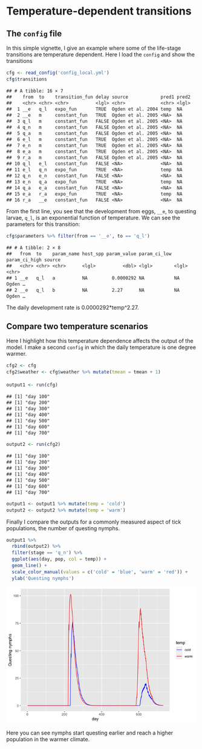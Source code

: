 Temperature-dependent transitions
================

## The `config` file

In this simple vignette, I give an example where some of the life-stage
transitions are temperature dependent. Here I load the `config` and show
the transitions

``` r
cfg <- read_config('config_local.yml')
cfg$transitions
```

    ## # A tibble: 16 × 7
    ##    from  to    transition_fun delay source            pred1 pred2
    ##    <chr> <chr> <chr>          <lgl> <chr>             <chr> <lgl>
    ##  1 __e   q_l   expo_fun       TRUE  Ogden et al. 2004 temp  NA   
    ##  2 __e   m     constant_fun   TRUE  Ogden et al. 2005 <NA>  NA   
    ##  3 q_l   m     constant_fun   FALSE Ogden et al. 2005 <NA>  NA   
    ##  4 q_n   m     constant_fun   FALSE Ogden et al. 2005 <NA>  NA   
    ##  5 q_a   m     constant_fun   FALSE Ogden et al. 2005 <NA>  NA   
    ##  6 e_l   m     constant_fun   TRUE  Ogden et al. 2005 <NA>  NA   
    ##  7 e_n   m     constant_fun   TRUE  Ogden et al. 2005 <NA>  NA   
    ##  8 e_a   m     constant_fun   TRUE  Ogden et al. 2005 <NA>  NA   
    ##  9 r_a   m     constant_fun   FALSE Ogden et al. 2005 <NA>  NA   
    ## 10 q_l   e_l   constant_fun   FALSE <NA>              <NA>  NA   
    ## 11 e_l   q_n   expo_fun       TRUE  <NA>              temp  NA   
    ## 12 q_n   e_n   constant_fun   FALSE <NA>              <NA>  NA   
    ## 13 e_n   q_a   expo_fun       TRUE  <NA>              temp  NA   
    ## 14 q_a   e_a   constant_fun   FALSE <NA>              <NA>  NA   
    ## 15 e_a   r_a   expo_fun       TRUE  <NA>              temp  NA   
    ## 16 r_a   __e   constant_fun   FALSE <NA>              <NA>  NA

From the first line, you see that the development from eggs, `__e`, to
questing larvae, `q_l`, is an exponential function of temperature. We
can see the parameters for this transition:

``` r
cfg$parameters %>% filter(from == '__e', to == 'q_l')
```

    ## # A tibble: 2 × 8
    ##   from  to    param_name host_spp param_value param_ci_low param_ci_high source 
    ##   <chr> <chr> <chr>      <lgl>          <dbl> <lgl>        <lgl>         <chr>  
    ## 1 __e   q_l   a          NA         0.0000292 NA           NA            Ogden …
    ## 2 __e   q_l   b          NA         2.27      NA           NA            Ogden …

The daily development rate is 0.0000292\*temp^2.27.

## Compare two temperature scenarios

Here I highlight how this temperature dependence affects the output of
the model. I make a second `config` in which the daily temperature is
one degree warmer.

``` r
cfg2 <- cfg
cfg2$weather <- cfg$weather %>% mutate(tmean = tmean + 1)

output1 <- run(cfg)
```

    ## [1] "day 100"
    ## [1] "day 200"
    ## [1] "day 300"
    ## [1] "day 400"
    ## [1] "day 500"
    ## [1] "day 600"
    ## [1] "day 700"

``` r
output2 <- run(cfg2)
```

    ## [1] "day 100"
    ## [1] "day 200"
    ## [1] "day 300"
    ## [1] "day 400"
    ## [1] "day 500"
    ## [1] "day 600"
    ## [1] "day 700"

``` r
output1 <- output1 %>% mutate(temp = 'cold')
output2 <- output2 %>% mutate(temp = 'warm')
```

Finally I compare the outputs for a commonly measured aspect of tick
populations, the number of questing nymphs.

``` r
output1 %>%
  rbind(output2) %>% 
  filter(stage == 'q_n') %>%
  ggplot(aes(day, pop, col = temp)) +
  geom_line() +
  scale_color_manual(values = c('cold' = 'blue', 'warm' = 'red')) +
  ylab('Questing nymphs')
```

![](README_files/figure-gfm/unnamed-chunk-4-1.png)<!-- -->

Here you can see nymphs start questing earlier and reach a higher
population in the warmer climate.

